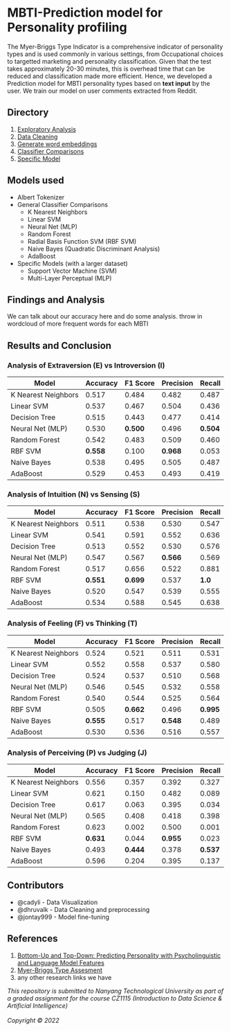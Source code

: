 # MBTI-Prediction model for Personality profiling

The Myer-Briggs Type Indicator is a comprehensive indicator of personality types and is used commonly in various settings, from Occupational choices to targetted marketing and personality classification. Given that the test takes approximately 20-30 minutes, this is overhead time that can be reduced and classification made more efficient. Hence, we developed a Prediction model for MBTI personality types based on **text input** by the user. We train our model on user comments extracted from Reddit.

## Directory

1. [Exploratory Analysis](explore.ipynb)
2. [Data Cleaning](data_cleaning.ipynb)
3. [Generate word embeddings](Reddit%20Embeddings.ipynb)
4. [Classifier Comparisons](Classifier%20Comparisons.ipynb)
5. [Specific Model](Reddit%20LM.ipynb)

## Models used

- Albert Tokenizer
- General Classifier Comparisons
  - K Nearest Neighbors
  - Linear SVM
  - Neural Net (MLP)
  - Random Forest
  - Radial Basis Function SVM (RBF SVM)
  - Naive Bayes (Quadratic Discriminant Analysis)
  - AdaBoost
- Specific Models (with a larger dataset)
  - Support Vector Machine (SVM)
  - Multi-Layer Perceptual (MLP)

## Findings and Analysis

We can talk about our accuracy here and do some analysis. throw in wordcloud of more frequent words for each MBTI

## Results and Conclusion

### Analysis of Extraversion (E) vs Introversion (I)

| Model               | Accuracy  | F1 Score  | Precision | Recall    |
| ------------------- | --------- | --------- | --------- | --------- |
| K Nearest Neighbors | 0.517     | 0.484     | 0.482     | 0.487     |
| Linear SVM          | 0.537     | 0.467     | 0.504     | 0.436     |
| Decision Tree       | 0.515     | 0.443     | 0.477     | 0.414     |
| Neural Net (MLP)    | 0.530     | **0.500** | 0.496     | **0.504** |
| Random Forest       | 0.542     | 0.483     | 0.509     | 0.460     |
| RBF SVM             | **0.558** | 0.100     | **0.968** | 0.053     |
| Naive Bayes         | 0.538     | 0.495     | 0.505     | 0.487     |
| AdaBoost            | 0.529     | 0.453     | 0.493     | 0.419     |

### Analysis of Intuition (N) vs Sensing (S)

| Model               | Accuracy  | F1 Score  | Precision | Recall  |
| ------------------- | --------- | --------- | --------- | ------- |
| K Nearest Neighbors | 0.511     | 0.538     | 0.530     | 0.547   |
| Linear SVM          | 0.541     | 0.591     | 0.552     | 0.636   |
| Decision Tree       | 0.513     | 0.552     | 0.530     | 0.576   |
| Neural Net (MLP)    | 0.547     | 0.567     | **0.566** | 0.569   |
| Random Forest       | 0.517     | 0.656     | 0.522     | 0.881   |
| RBF SVM             | **0.551** | **0.699** | 0.537     | **1.0** |
| Naive Bayes         | 0.520     | 0.547     | 0.539     | 0.555   |
| AdaBoost            | 0.534     | 0.588     | 0.545     | 0.638   |

### Analysis of Feeling (F) vs Thinking (T)

| Model               | Accuracy  | F1 Score  | Precision | Recall    |
| ------------------- | --------- | --------- | --------- | --------- |
| K Nearest Neighbors | 0.524     | 0.521     | 0.511     | 0.531     |
| Linear SVM          | 0.552     | 0.558     | 0.537     | 0.580     |
| Decision Tree       | 0.524     | 0.537     | 0.510     | 0.568     |
| Neural Net (MLP)    | 0.546     | 0.545     | 0.532     | 0.558     |
| Random Forest       | 0.540     | 0.544     | 0.525     | 0.564     |
| RBF SVM             | 0.505     | **0.662** | 0.496     | **0.995** |
| Naive Bayes         | **0.555** | 0.517     | **0.548** | 0.489     |
| AdaBoost            | 0.530     | 0.536     | 0.516     | 0.557     |

### Analysis of Perceiving (P) vs Judging (J)

| Model               | Accuracy  | F1 Score  | Precision | Recall    |
| ------------------- | --------- | --------- | --------- | --------- |
| K Nearest Neighbors | 0.556     | 0.357     | 0.392     | 0.327     |
| Linear SVM          | 0.621     | 0.150     | 0.482     | 0.089     |
| Decision Tree       | 0.617     | 0.063     | 0.395     | 0.034     |
| Neural Net (MLP)    | 0.565     | 0.408     | 0.418     | 0.398     |
| Random Forest       | 0.623     | 0.002     | 0.500     | 0.001     |
| RBF SVM             | **0.631** | 0.044     | **0.955** | 0.023     |
| Naive Bayes         | 0.493     | **0.444** | 0.378     | **0.537** |
| AdaBoost            | 0.596     | 0.204     | 0.395     | 0.137     |

## Contributors

- @cadyli - Data Visualization
- @dhruvalk - Data Cleaning and preprocessing
- @jontay999 - Model fine-tuning

## References

1. [Bottom-Up and Top-Down: Predicting Personality with Psycholinguistic and Language Model Features](https://www.semanticscholar.org/paper/Bottom-Up-and-Top-Down%3A-Predicting-Personality-with-Mehta-Fatehi/a872c10eaba767f82ca0a2f474c5c8bcd05f0d44#citing-papers)
2. [Myer-Briggs Type Assesment](https://www.capt.org/take-mbti-assessment/mbti.htm#:~:text=The%20real%20Myers%2DBriggs%20Type,will%20be%20emailed%20to%20you.)
3. any other research links we have

_This repository is submitted to Nanyang Technological University as part of a graded assignment for the course CZ1115 (Introduction to Data Science & Artificial Intelligence)_<br><br>
_Copyright &copy; 2022_
